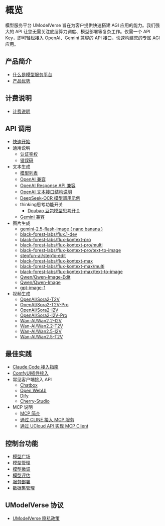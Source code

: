 # 概览

模型服务平台 UModelVerse 旨在为客户提供快速搭建 AGI 应用的能力。我们强大的 API 让您无需关注底层算力调度、模型部署等复杂工作。仅需一个 API Key，即可轻松接入 OpenAI、Gemini 兼容的 API 接口，快速构建您的专属 AGI 应用。

## 产品简介

- [什么是模型服务平台](/modelverse/introduction/introduction.md)
- [产品优势](/modelverse/introduction/advantages.md)

## 计费说明

- [计费说明](/modelverse/price.md)

## API 调用

- [快速开始](/modelverse/api_doc/quick-start.md)
- 通用说明
  - [认证鉴权](/modelverse/api_doc/common/certificate.md)
  - [错误码](/modelverse/api_doc/common/error-code.md)
- 文本生成
  - [模型列表](/modelverse/api_doc/text_api/models.md)
  - [OpenAI 兼容](/modelverse/api_doc/text_api/openai_compatible.md)
  - [OpenAI Response API 兼容](/modelverse/api_doc/text_api/response_api.md)
  - [OpenAI 文本接口结构说明](/modelverse/api_doc/text_api/struct.md)
  - [DeepSeek-OCR 模型调用示例](/modelverse/api_doc/text_api/deepseek-ocr.md)
  - thinking思考功能开关
    - [Doubao 豆包模型思考开关](/modelverse/api_doc/text_api/thinking/doubao.md)
  - [Gemini 兼容](/modelverse/api_doc/text_api/gemini_compatible.md)
- 图片生成
  - [gemini-2.5-flash-image ( nano banana )](/modelverse/api_doc/image_api/gemini-2.5-flash-image.md)
  - [black-forest-labs/flux.1-dev](/modelverse/api_doc/image_api/black-forest-labs-flux.1-dev.md)
  - [black-forest-labs/flux-kontext-pro](/modelverse/api_doc/image_api/black-forest-labs-flux-kontext-pro.md)
  - [black-forest-labs/flux-kontext-pro/multi](/modelverse/api_doc/image_api/black-forest-labs-flux-kontext-pro-multi.md)
  - [black-forest-labs/flux-kontext-pro/text-to-image](/modelverse/api_doc/image_api/black-forest-labs-flux-kontext-pro-text-to-image.md)
  - [stepfun-ai/step1x-edit](/modelverse/api_doc/image_api/stepfun-ai-step1x-edit.md)
  - [black-forest-labs/flux-kontext-max](/modelverse/api_doc/image_api/black-forest-labs-flux-kontext-max.md)
  - [black-forest-labs/flux-kontext-max/multi](/modelverse/api_doc/image_api/black-forest-labs-flux-kontext-max-multi.md)
  - [black-forest-labs/flux-kontext-max/text-to-image](/modelverse/api_doc/image_api/black-forest-labs-flux-kontext-max-text-to-image.md)
  - [Qwen/Qwen-Image-Edit](/modelverse/api_doc/image_api/Qwen-Qwen-Image-Edit.md)
  - [Qwen/Qwen-Image](/modelverse/api_doc/image_api/Qwen-Qwen-Image.md)
  - [gpt-image-1](/modelverse/api_doc/image_api/gpt-image-1.md)
- 视频生成
  - [OpenAI/Sora2-T2V](/modelverse/api_doc/video_api/OpenAI-Sora2-T2V.md)
  - [OpenAI/Sora2-T2V-Pro](/modelverse/api_doc/video_api/OpenAI-Sora2-T2V-Pro.md)
  - [OpenAI/Sora2-I2V](/modelverse/api_doc/video_api/OpenAI-Sora2-I2V.md)
  - [OpenAI/Sora2-I2V-Pro](/modelverse/api_doc/video_api/OpenAI-Sora2-I2V-Pro.md)
  - [Wan-AI/Wan2.2-I2V](/modelverse/api_doc/video_api/Wan-AI-Wan2.2-I2V.md)
  - [Wan-AI/Wan2.2-T2V](/modelverse/api_doc/video_api/Wan-AI-Wan2.2-T2V.md)
  - [Wan-AI/Wan2.5-I2V](/modelverse/api_doc/video_api/Wan-AI-Wan2.5-I2V.md)
  - [Wan-AI/Wan2.5-T2V](/modelverse/api_doc/video_api/Wan-AI-Wan2.5-T2V.md)

## 最佳实践

- [Claude Code 接入指南](/modelverse/best_practice/claudecodeccr.md)
- [ComfyUI插件接入](/modelverse/best_practice/comfyui.md)
- 常见客户端接入 API
  - [Chatbox](/modelverse/best_practice/scenario/chatbox.md)
  - [Open WebUI](/modelverse/best_practice/scenario/open-webui.md)
  - [Dify](/modelverse/best_practice/scenario/dify.md)
  - [Cherry-Studio](/modelverse/best_practice/scenario/cherry-studio.md)
- MCP 说明
  - [MCP 简介](/modelverse/best_practice/mcp/mcpgeneral.md)
  - [通过 CLINE 接入 MCP 服务](/modelverse/best_practice/mcp/MCPServer.md)
  - [通过 UCloud API 实现 MCP Client](/modelverse/best_practice/mcp/MCPClient.md)

## 控制台功能

- [模型广场](/modelverse/guide/model-marketplace.md)
- [模型管理](/modelverse/guide/model-manage.md)
- [模型微调](/modelverse/guide/model-finetuning.md)
- [模型评估](/modelverse/guide/model-evaluation.md)
- [服务部署](/modelverse/guide/service-manage.md)
- [数据集管理](/modelverse/guide/dataset-manage.md)

## UModelVerse 协议

- [UModelVerse 隐私政策](/modelverse/private.md)
